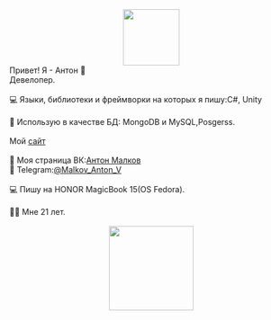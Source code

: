 <div id="header" align="center">
  <img src="https://media.giphy.com/media/M9gbBd9nbDrOTu1Mqx/giphy.gif" width="100"/>
</div>
Привет! Я - Антон 👋
<br>
Девелопер.
<br>
<br>
💻 Языки, библиотеки и фреймворки на которых я пишу:C#, Unity
<br>
<br>
🔧 Использую в качестве БД: MongoDB и MySQL,Posgerss.
<br>
<br>
Мой <a href=https://sodx.netlify.app>сайт</a>
<br>
<br>
👋 Моя страница ВК:<a href= "https://vk.com/malkovsodx">Антон Малков</a>
<br>
💬 Telegram:<a href="https://t.me/Malkov_Anton_V">@Malkov_Anton_V</a>
<br>
<br>
💻 Пишу на HONOR MagicBook 15(OS Fedora).
<br>
<br>
💁‍♂️ Мне 21 лет.
<br>
<br>
<div align="center">
  <img height="150em" src="https://github-readme-stats.vercel.app/api/top-langs/?username=Sodx1&layout=compact&theme=dark/">
  
</div>

